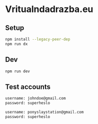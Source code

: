 # Vritualndadrazba.eu

## Setup

```bash
npm install --legacy-peer-dep
npm run dx
```

## Dev
```bash
npm run dev
```

## Test accounts

```bash
username: johndoe@gmail.com
password: superheslo

username: ponyslaystation@gmail.com
password: superheslo
```